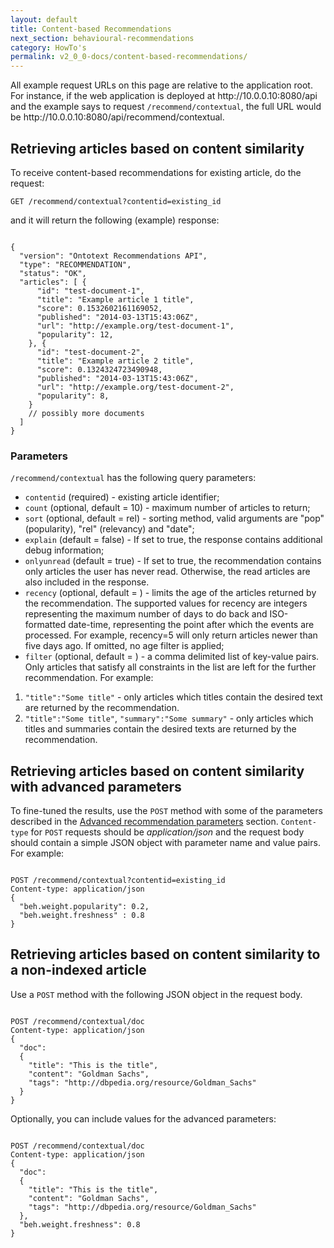 ```yaml
---
layout: default
title: Content-based Recommendations
next_section: behavioural-recommendations
category: HowTo's
permalink: v2_0_0-docs/content-based-recommendations/
---
```


<div class="info-badge">All example request URLs on this page are relative to the application root. For instance, if the web application is deployed at http://10.0.0.10:8080/api and the example says to request <code>/recommend/contextual</code>, the full URL would be http://10.0.0.10:8080/api/recommend/contextual.</div>

## Retrieving articles based on content similarity

To receive content-based recommendations for existing article, do the request:

`
GET /recommend/contextual?contentid=existing_id
`

and it will return the following (example) response:

<pre><code>
{
  "version": "Ontotext Recommendations API",
  "type": "RECOMMENDATION",
  "status": "OK",
  "articles": [ {
      "id": "test-document-1",
      "title": "Example article 1 title",
      "score": 0.1532602161169052,
      "published": "2014-03-13T15:43:06Z",
      "url": "http://example.org/test-document-1",
      "popularity": 12,
    }, {
      "id": "test-document-2",
      "title": "Example article 2 title",
      "score": 0.1324324723490948,
      "published": "2014-03-13T15:43:06Z",
      "url": "http://example.org/test-document-2",
      "popularity": 8,
    }
    // possibly more documents
  ]
}
</code></pre>

### Parameters

`/recommend/contextual` has the following query parameters:

- `contentid` (required) - existing article identifier;
- `count` (optional, default = 10) - maximum number of articles to return;
- `sort` (optional, default = rel) - sorting method, valid arguments are "pop" (popularity), "rel" (relevancy) and "date";
- `explain` (default = false) - If set to true, the response contains additional debug information;
- `onlyunread` (default = true) - If set to true, the recommendation contains only articles the user has never read. Otherwise, the read articles are also included in the response. 
- `recency` (optional, default = <empty>) - limits the age of the articles returned by the recommendation. The supported values for recency are integers representing the maximum number of days to do back and ISO-formatted date-time, representing the point after which the events are processed. For example, recency=5 will only return articles newer than five days ago. If omitted, no age filter is applied;
- `filter` (optional, default = <empty>) - a comma delimited list of key-value pairs. Only articles that satisfy all constraints in the list are left for the further recommendation. For example:
1. `"title":"Some title"` - only articles which titles contain the desired text are returned by the recommendation.
2. `"title":"Some title"`, `"summary":"Some summary"` - only articles  which titles and summaries contain the desired texts are returned by the recommendation.

## Retrieving articles based on content similarity with advanced parameters

To fine-tuned the results, use the `POST` method with some of the parameters described in the [Advanced recommendation parameters](/recommend-pub-docs/v2_0_0-docs/advanced-recommendation-parameters/) section. `Content-type` for `POST` requests should be *application/json* and the request body should contain a simple JSON object with parameter name and value pairs. For example:


<pre><code>
POST /recommend/contextual?contentid=existing_id
Content-type: application/json
{
  "beh.weight.popularity": 0.2,
  "beh.weight.freshness" : 0.8
}
</code></pre>

## Retrieving articles based on content similarity to a non-indexed article

Use a `POST` method with the following JSON object in the request body.

<pre><code>
POST /recommend/contextual/doc
Content-type: application/json
{
  "doc":
  {
    "title": "This is the title",
    "content": "Goldman Sachs",
    "tags": "http://dbpedia.org/resource/Goldman_Sachs"
  }
}
</code></pre>

Optionally, you can include values for the advanced parameters:

<pre><code>
POST /recommend/contextual/doc
Content-type: application/json
{
  "doc":
  {
    "title": "This is the title",
    "content": "Goldman Sachs",
    "tags": "http://dbpedia.org/resource/Goldman_Sachs"
  },
  "beh.weight.freshness": 0.8
}
</code></pre>

